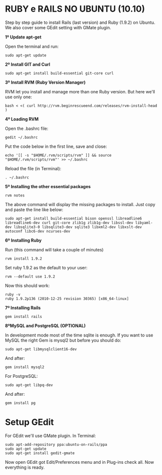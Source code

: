 RUBY e RAILS NO UBUNTU (10.10)
===

Step by step guide to install Rails (last version) and Ruby (1.9.2) on Ubuntu. We also cover some GEdit setting with GMate plugin.

**1º Update apt-get**

Open the terminal and run:

    sudo apt-get update

**2º Install GIT and Curl**
    
    sudo apt-get install build-essential git-core curl
    
**3º Install RVM (Ruby Version Manager)**

RVM let you install and manage more than one Ruby version. But here we'll use only one:

    bash < <( curl http://rvm.beginrescueend.com/releases/rvm-install-head )

**4º Loading RVM**

Open the .bashrc file:

    gedit ~/.bashrc

Put the code below in the first line, save and close:

    echo '[[ -s "$HOME/.rvm/scripts/rvm" ]] && source "$HOME/.rvm/scripts/rvm"' >> ~/.bashrc
    
Reload the file (in Terminal):

    . ~/.bashrc

**5º Installing the other essential packages**

    rvm notes
    
The above command will display the missing packages to install. Just copy and paste the line like below:

    sudo apt-get install build-essential bison openssl libreadline6 libreadline6-dev curl git-core zlib1g zlib1g-dev libssl-dev libyaml-dev libsqlite3-0 libsqlite3-dev sqlite3 libxml2-dev libxslt-dev autoconf libc6-dev ncurses-dev
    
**6º Installing Ruby**

Run (this command will take a couple of minutes)

    rvm install 1.9.2
    
Set ruby 1.9.2 as the default to your user:

    rvm --default use 1.9.2
    
Now this should work:

    ruby -v
    ruby 1.9.2p136 (2010-12-25 revision 30365) [x86_64-linux]
    
**7º Installing Rails**

    gem install rails
    
    
**8ºMySQL and PostgreSQL (OPTIONAL)**

In development mode most of the time sqlite is enough. If you want to use MySQL the right Gem is mysql2 but before you should do:

    sudo apt-get libmysqlclient16-dev 

And after:

    gem install mysql2
    
For PostgreSQL:

    sudo apt-get libpq-dev 

And after:

    gem install pg
    
    
Setup GEdit
===

For GEdit we'll use GMate plugin. In Terminal:

    sudo apt-add-repository ppa:ubuntu-on-rails/ppa
    sudo apt-get update
    sudo apt-get install gedit-gmate
    
Now open GEdit got Edit/Preferences menu and in Plug-ins check all. Now everything is ready.
